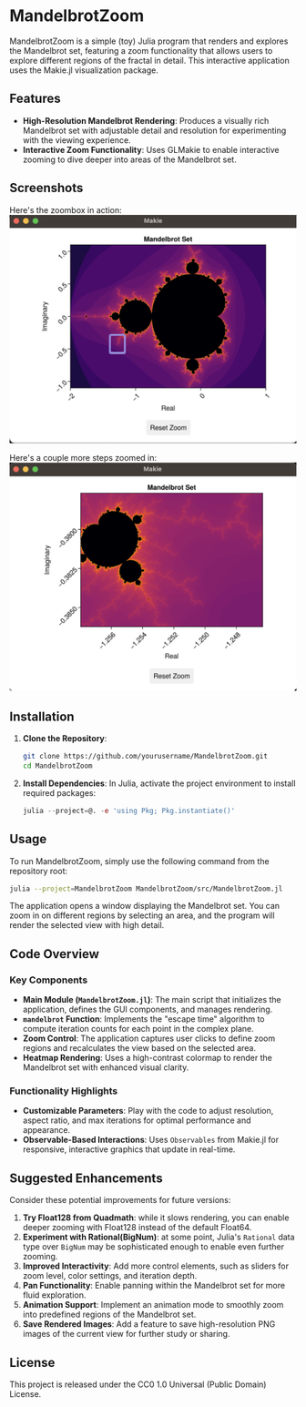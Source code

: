 # MandelbrotZoom

MandelbrotZoom is a simple (toy) Julia program that renders and explores the Mandelbrot set, featuring a zoom functionality that allows users to explore different regions of the fractal in detail. This interactive application uses the Makie.jl visualization package.

## Features

- **High-Resolution Mandelbrot Rendering**: Produces a visually rich Mandelbrot set with adjustable detail and resolution for experimenting with the viewing experience.
- **Interactive Zoom Functionality**: Uses GLMakie to enable interactive zooming to dive deeper into areas of the Mandelbrot set.

## Screenshots

Here's the zoombox in action:
![Initial View of Mandelbrot Set](screenshots/zoom-box.png)

Here's a couple more steps zoomed in:
![Zoomed Mandelbrot Set](screenshots/zoom-in.png)

## Installation

1. **Clone the Repository**:
   ```bash
   git clone https://github.com/yourusername/MandelbrotZoom.git
   cd MandelbrotZoom
   ```

2. **Install Dependencies**:
   In Julia, activate the project environment to install required packages:
   ```julia
   julia --project=@. -e 'using Pkg; Pkg.instantiate()'
   ```

## Usage

To run MandelbrotZoom, simply use the following command from the repository root:

```bash
julia --project=MandelbrotZoom MandelbrotZoom/src/MandelbrotZoom.jl
```

The application opens a window displaying the Mandelbrot set. You can zoom in on different regions by selecting an area, and the program will render the selected view with high detail.

## Code Overview

### Key Components

- **Main Module (`MandelbrotZoom.jl`)**: The main script that initializes the application, defines the GUI components, and manages rendering.
- **`mandelbrot` Function**: Implements the "escape time" algorithm to compute iteration counts for each point in the complex plane.
- **Zoom Control**: The application captures user clicks to define zoom regions and recalculates the view based on the selected area.
- **Heatmap Rendering**: Uses a high-contrast colormap to render the Mandelbrot set with enhanced visual clarity.

### Functionality Highlights

- **Customizable Parameters**: Play with the code to adjust resolution, aspect ratio, and max iterations for optimal performance and appearance.
- **Observable-Based Interactions**: Uses `Observables` from Makie.jl for responsive, interactive graphics that update in real-time.

## Suggested Enhancements

Consider these potential improvements for future versions:

1. **Try Float128 from Quadmath**: while it slows rendering, you can enable deeper zooming with Float128 instead of the default Float64.
1. **Experiment with Rational(BigNum)**: at some point, Julia's `Rational` data type over `BigNum` may be sophisticated enough to enable even further zooming.
1. **Improved Interactivity**: Add more control elements, such as sliders for zoom level, color settings, and iteration depth.
1. **Pan Functionality**: Enable panning within the Mandelbrot set for more fluid exploration.
1. **Animation Support**: Implement an animation mode to smoothly zoom into predefined regions of the Mandelbrot set.
1. **Save Rendered Images**: Add a feature to save high-resolution PNG images of the current view for further study or sharing.

## License

This project is released under the CC0 1.0 Universal (Public Domain) License.
